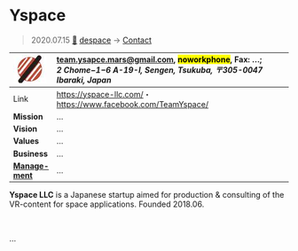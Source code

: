 # Yspace
> 2020.07.15 [🚀](../index/index.md) [despace](index.md) → [Contact](contact.md)

|[![](f/con/y/yspace_logo1_thumb.jpg)](f/con/y/yspace_logo1.png)|<team.ysapce.mars@gmail.com>, <mark>noworkphone</mark>, Fax: …;<br> *2 Chome−1−6 A-19-I, Sengen, Tsukuba, 〒305-0047 Ibaraki, Japan*|
|:--|:--|
|Link|<https://yspace-llc.com/>・ <https://www.facebook.com/TeamYspace/>|
|**Mission**|…|
|**Vision**|…|
|**Values**|…|
|**Business**|…|
|**[Manage-<br>ment](mgmt.md)**|…|

**Yspace LLC** is a Japanese startup aimed for production & consulting of the VR-content for space applications. Founded 2018.06.

<p style="page-break-after:always"> </p>

…


